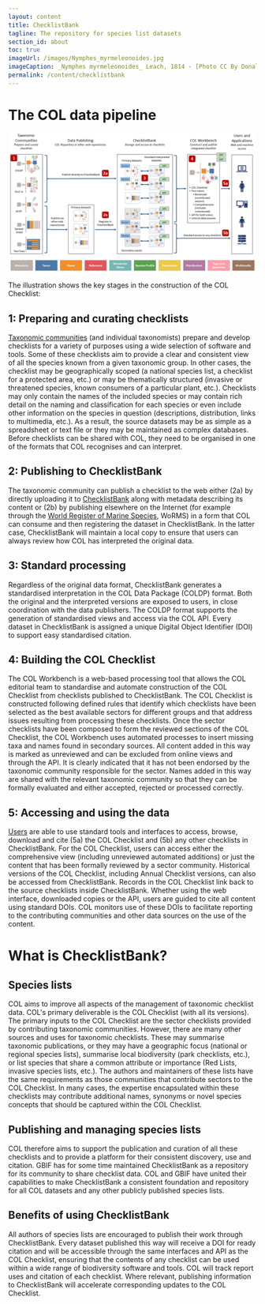 ```yaml
---
layout: content
title: ChecklistBank
tagline: The repository for species list datasets
section_id: about
toc: true
imageUrl: /images/Nymphes_myrmeleonoides.jpg    
imageCaption: _Nymphes myrmeleonoides_ Leach, 1814 - [Photo CC By Donald Hobern](https://www.flickr.com/photos/dhobern/5430202915)
permalink: /content/checklistbank
---
```

# The COL data pipeline

![COL data pipeline](/images/col_pipeline.png "COL data pipeline")

The illustration shows the key stages in the construction of the COL Checklist:

## 1: Preparing and curating checklists
[Taxonomic communities](roles#roles-and-responsibilities) (and individual taxonomists) prepare and develop checklists for a variety of purposes using a wide selection of software and tools. Some of these checklists aim to provide a clear and consistent view of all the species known from a given taxonomic group. In other cases, the checklist may be geographically scoped (a national species list, a checklist for a protected area, etc.) or may be thematically structured (invasive or threatened species, known consumers of a particular plant, etc.). Checklists may only contain the names of the included species or may contain rich detail on the naming and classification for each species or even include other information on the species in question (descriptions, distribution, links to multimedia, etc.). As a result, the source datasets may be as simple as a spreadsheet or text file or they may be maintained as complex databases. Before checklists can be shared with COL, they need to be organised in one of the formats that COL recognises and can interpret.

## 2: Publishing to ChecklistBank
The taxonomic community can publish a checklist to the web either (2a) by directly uploading it to [ChecklistBank](checklistbank) along with metadata describing its content or (2b) by publishing elsewhere on the Internet (for example through the [World Register of Marine Species](http://www.marinespecies.org/), WoRMS) in a form that COL can consume and then registering the dataset in ChecklistBank. In the latter case, ChecklistBank will maintain a local copy to ensure that users can always review how COL has interpreted the original data.

## 3: Standard processing
Regardless of the original data format, ChecklistBank generates a standardised interpretation in the COL Data Package (COLDP) format. Both the original and the interpreted versions are exposed to users, in close coordination with the data publishers. The COLDP format supports the generation of standardised views and access via the COL API. Every dataset in ChecklistBank is assigned a unique Digital Object Identifier (DOI) to support easy standardised citation. 

## 4: Building the COL Checklist
The COL Workbench is a web-based processing tool that allows the COL editorial team to standardise and automate construction of the COL Checklist from checklists published to ChecklistBank. The COL Checklist is constructed following defined rules that identify which checklists have been selected as the best available sectors for different groups and that address issues resulting from processing these checklists. Once the sector checklists have been composed to form the reviewed sections of the COL Checklist, the COL Workbench uses automated processes to insert missing taxa and names found in secondary sources. All content added in this way is marked as unreviewed and can be excluded from online views and through the API. It is clearly indicated that it has not been endorsed by the taxonomic community responsible for the sector. Names added in this way are shared with the relevant taxonomic community so that they can be formally evaluated and either accepted, rejected or processed correctly. 

## 5: Accessing and using the data
[Users](roles#the-role-of-users) are able to use standard tools and interfaces to access, browse, download and cite (5a) the COL Checklist and (5b) any other checklists in ChecklistBank. For the COL Checklist, users can access either the comprehensive view (including unreviewed automated additions) or just the content that has been formally reviewed by a sector community. Historical versions of the COL Checklist, including Annual Checklist versions, can also be accessed from ChecklistBank. Records in the COL Checklist link back to the source checklists inside ChecklistBank. Whether using the web interface, downloaded copies or the API, users are guided to cite all content using standard DOIs. COL monitors use of these DOIs to facilitate reporting to the contributing communities and other data sources on the use of the content.

# What is ChecklistBank?

## Species lists
COL aims to improve all aspects of the management of taxonomic checklist data. COL's primary deliverable is the COL Checklist (with all its versions). The primary inputs to the COL Checklist are the sector checklists provided by contributing taxonomic communities. However, there are many other sources and uses for taxonomic checklists. These may summarise taxonomic publications, or they may have a geographic focus (national or regional species lists), summarise local biodiversity (park checklists, etc.), or list species that share a common attribute or importance (Red Lists, invasive species lists, etc.). The authors and maintainers of these lists have the same requirements as those communities that contribute sectors to the COL Checklist. In many cases, the expertise encapsulated within these checklists may contribute additional names, synonyms or novel species concepts that should be captured within the COL Checklist.

## Publishing and managing species lists
COL therefore aims to support the publication and curation of all these checklists and to provide a platform for their consistent discovery, use and citation. GBIF has for some time maintained ChecklistBank as a repository for its community to share checklist data. COL and GBIF have united their capabilities to make ChecklistBank a consistent foundation and repository for all COL datasets and any other publicly published species lists.

## Benefits of using ChecklistBank
All authors of species lists are encouraged to publish their work through ChecklistBank. Every dataset published this way will receive a DOI for ready citation and will be accessible through the same interfaces and API as the COL Checklist, ensuring that the contents of any checklist can be used within a wide range of biodiversity software and tools. COL will track report uses and citation of each checklist. Where relevant, publishing information to ChecklistBank will accelerate corresponding updates to the COL Checklist.
